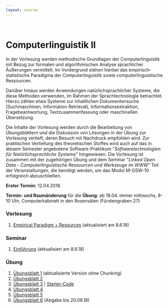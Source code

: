 ```yaml
---
layout: course
---
```


<br>

# Computerlinguistik II

In der Vorlesung werden methodische Grundlagen der Computerlinguistik mit Bezug zur formalen und algorithmischen Analyse sprachlicher Äußerungen vermittelt. Im Vordergrund stehen hierbei das empirisch-statistische Paradigma der Computerlinguistik sowie computerlinguistische Ressourcen.

Darüber hinaus werden Anwendungen natürlichsprachlicher Systeme, die diese Methoden verwenden, im Rahmen der Sprachtechnologie betrachtet. Hierzu zählen etwa Systeme zur inhaltlichen Dokumentensuche (Suchmaschinen, Information Retrieval), Informationsextraktion, Fragebeantwortung, Textzusammenfassung oder maschinellen Übersetzung.

Die Inhalte der Vorlesung werden durch die Bearbeitung von Übungsblättern und die Diskussion von Lösungen in der Übung zur Vorlesung vertieft, deren Besuch mit Nachdruck empfohlen wird. Zur praktischen Vertiefung des theoretischen Stoffes wird auch auf das in diesem Semester angebotene Software-Praktikum "*Softwaretechnologien für Natürlichsprachliche Systeme*" hingewiesen. Die Vorlesung ist zusammen mit der zugehörigen Übung und dem Seminar "*Linked Open Data - Computerlinguistische Ressourcen und Werkzeuge im WWW*" Teil der Veranstaltungen, die benötigt werden, um das Modul M-GSW-10 erfolgreich abzuschließen.

**Erster Termin:** 12.04.2018.

**Termin- und Raumänderung** für die **Übung**: ab 18.04. immer mittwochs, 8-10 Uhr, Computerkabinett in den Rosensälen (Fürstengraben 27)

### Vorlesung
1. [Empirical Paradigm + Resources](http://www.julielab.de/coling_multimedia/de/teaching/cl2/CL_II_10_Empirical+Paradigm_Resources_sh.pdf) (aktualisiert am 8.6.18)

### Seminar
1. [Einführung](http://www.julielab.de/coling_multimedia/de/teaching/cl2/LinkedOpenData+%28M_GSW_10%29_sh.pdf) (aktualisiert am 8.6.18)

### Übung
1. [Übungsblatt 1](http://www.julielab.de/coling_multimedia/de/teaching/cl2/blatt01_cl2-p-1500.pdf) (aktualisierte Version ohne Chunking)
2. [Übungsblatt 2](http://www.julielab.de/coling_multimedia/de/teaching/cl2/blatt02_cl2-p-1499.pdf)
3. [Übungsblatt 3](http://www.julielab.de/coling_multimedia/de/teaching/cl2/blatt03_cl2-p-1506.pdf) |
[Starter-Code](http://www.julielab.de/coling_multimedia/de/teaching/cl2/uebung_3.py)
4. [Übungsblatt 4](http://www.julielab.de/coling_multimedia/de/teaching/cl2/blatt04_cl2-p-1510.pdf)
5. [Übungsblatt 5](http://www.julielab.de/coling_multimedia/de/teaching/cl2/blatt05_cl2-p-1512.pdf)
6. [Übungsblatt 6](http://www.julielab.de/coling_multimedia/de/teaching/cl2/blatt06_cl2-p-1517.pdf) (Abgabe bis 20.06.18)

